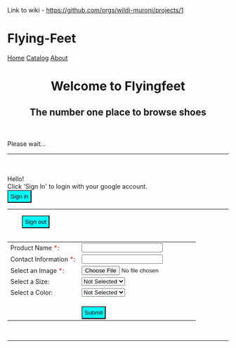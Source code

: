 Link to wiki - https://github.com/orgs/wildi-muroni/projects/1





# Flying-Feet

<html>
<head>
	<link rel="stylesheet" href="Main.css">
	<link rel="stylesheet" href="https://www.w3schools.com/w3css/4/w3.css">
	<link rel="stylesheet" href="https://www.w3schools.com/w3css/4/w3.css">
	<script src="https://www.gstatic.com/firebasejs/5.7.3/firebase.js"></script>
	<script src="https://apis.google.com/js/platform.js" async defer></script>
	<script src="https://www.gstatic.com/charts/loader.js" type="text/javascript"></script>
</head>
<Body>
	<div class="content">
		<div class="pill-nav">
			<a href="home.html">Home</a>
			<a class="active" href="catalog.html">Catalog</a>
			<a href="about.html">About</a>
		</div>
		<div class="w3-container w3-center w3-animate-top">
			<h1 style="strong; text-align: center;">Welcome to Flyingfeet</h1>
		</div>
		<div class="w3-container w3-center w3-animate-left">
			<h2 style="text-align: center">The number one place to browse shoes</h2>
		</div>
		<div id="divLoading">
			<br /><br />
			Please wait...
		</div>
		<div id="divLogin" class="hidden">
			<hr />
			<br /><br />
			Hello!
			<br />
			Click 'Sign In' to login with your google account.<br />
			<button id="btnSignIn" style="background-color: aqua; padding: 5px;" onclick="signin()">Sign in</button>
		</div>
		<div id="divTweet" class="hidden">
			<hr />
			<div class="title">
				<div id="myphoto" style="display: inline-block;"></div>
				<div id="mydata" style="display: inline-block; vertical-align: top; padding-top: 5px; padding-left: 5px;"></div>
				<div style="display: inline-block; vertical-align: top; padding-left: 20px;">
					<button id="btnSignOut" style="background-color: aqua; padding: 5px;" onclick="signout()">Sign out</button>
				</div>
			</div>
			<div id="error" style="color: red;"></div>
			<table class="tweet">
				<tr>
					<td>Product Name <font style="color: red;">*</font>:</td>
					<td><input id="twit" type="text" name="thetweet"></td>
				</tr>
				<tr>
					<td>Contact Information <font style="color: red;">*</font>:</td>
					<td><input id="twitInfo" type="text" name="thetweet"></td>
				</tr>
				<tr>
					<td>Select an Image<font style="color: red;"> *</font>:</td>
					<td><input id="twitFile" type="file" onchange="encodeImageFileAsURL();" /><div id="twitImg" class="hidden"></div></td>
				</tr>
				<tr>
					<td>Select a Size:</td>
					<td>
						<select id="twitSize">
							<option value="">Not Selected</option>
							<option value="8">8</option>
							<option value="9">9</option>
							<option value="10">10</option>
							<option value="11">11</option>
							<option value="12">12</option>
							<option value="13">13</option>
						</select>
					</td>
				</tr>
				<tr>
					<br>
					<td>Select a Color:</td>
					<td>
						<select id="twitColor">
							<option value="">Not Selected</option>
							<option value="red">Red</option>
							<option value="blue">Blue</option>
							<option value="black">Black</option>
							<option value="gray">Gray</option>
						</select>
					</td>
				</tr>
				<tr>
					<td></td>
					<td>
						<br>
						<button type="button" style="background-color: aqua; padding: 5px" onclick="tweet()">Submit</button>
					</td>
				</tr>
			</table>
			<br />
			<hr />
			<div id="mytweets"></div>
			<div id="likeschart"></div>
		</div>
	</div>
	<script>
		// Initialize Firebase
		google.charts.load("current", { packages: ['corechart'] });

		var config = {
			apiKey: "AIzaSyAoeJweLWYqEbT3e8-TBDru_diAZrzhYBo",
			authDomain: "test-dcfe4.firebaseapp.com",
			databaseURL: "https://test-dcfe4.firebaseio.com",
			projectId: "test-dcfe4",
			storageBucket: "test-dcfe4.appspot.com",
			messagingSenderId: "169545986094"
		};

		firebase.initializeApp(config);

		// Check to see if you are logged in
		firebase.auth().onAuthStateChanged(function (user) {
			if (user == null) {
				document.getElementById("divLoading").classList.add("hidden");
				document.getElementById("divLogin").classList.remove("hidden");
				document.getElementById("divTweet").classList.add("hidden");
				return;
			} else {
				document.getElementById("divLoading").classList.add("hidden");
				document.getElementById("divLogin").classList.add("hidden");
				document.getElementById("divTweet").classList.remove("hidden");

				userId = user.uid;
				name = user.displayName;
				imageUrl = user.photoURL;
				email = user.email;

				// write user data to users
				writeUserData(userId, name, email, imageUrl);

				// write data to document
				mydiv = document.getElementById("mydata");
				mydiv.innerHTML = name
				myphotodiv = document.getElementById("myphoto");
				myphotodiv.innerHTML = "<img class='myphoto' src='" + imageUrl + "'/>";

				firebase.database().ref('/tweets/' + userId).once('value').then(function (snapshot) {
					var data = (snapshot.val());
					var keys = [];

					if (data == null) {
						console.log("No data found at /tweets");
					} else {
						snapshot.forEach(function (childSnapshot) {
							keys.push(childSnapshot.key);
						});

						updatetweets(keys, data);
					}
				});
			} // end user null check
		}); // end check auth state

		// write user data
		function writeUserData(userId, name, email, imageUrl) {
			firebase.database().ref('users/' + userId).set({
				username: name,
				email: email,
				profile_picture: imageUrl
			});
		}

		function updatetweets(keys, data) {
			var tweets = "<table class='products'>";
			var i = 0;

			var chart = new google.visualization.DataTable();
			chart.addColumn('string', 'Product');
			chart.addColumn('number', 'Likes');
   
			for (var u in data) {
				var d = new Date(data[u].time);
				console.log(data[u]);

				tweets = tweets + "<tr>";
				tweets = tweets + "<td class='first-col'>";
				tweets = tweets + "		<img src='" + data[u].img + "' width='100px' height='100px'>";
				tweets = tweets + "		<div><div id='like" + i.toString() + "'>" + (data[u].likesCount == undefined || isNaN(data[u].likesCount) ? "0" : data[u].likesCount) + "</div>&nbsp;like(s)</div>";
                tweets = tweets + "		<div><div id='dislike" + i.toString() + "'>" + (data[u].dislikesCount == undefined || isNaN(data[u].dislikesCount) ? "0" : data[u].dislikesCount) + "</div>&nbsp;dislike(s)</div>";
				tweets = tweets + "	<a href='#' onClick=\"like('" + keys[i] + "', " + i.toString() + "); return false;\" ><img src='thumbsup.jpg' style='height: 25px; width: 25px;'/></a>";
				tweets = tweets + "	<a href='#' onClick=\"dislike('" + keys[i] + "', " + i.toString() + "); return false;\" ><img src='thumbsdown.jpg' style='height: 25px; width: 25px;'/></a>";
				tweets = tweets + "</td>";
				tweets = tweets + "<td class='second-col'>";
				tweets = tweets + "Product Name: " + data[u].tweet + "<br />" + "<br />";
				tweets = tweets + "Contact Information: " + data[u].info + "<br />" + "<br />";
				tweets = tweets + "Color: " + data[u].color;
				tweets = tweets + "</td>";
				tweets = tweets + "</tr>";

				chart.addRows([[data[u].tweet, Number((data[u].likesCount == undefined ? "0" : data[u].likesCount))]]);

				i++;
			}
			tweets = tweets + "</table>";

			var mytdiv = document.getElementById("mytweets");
			mytdiv.innerHTML = tweets;

			console.log(chart);

			// Set chart options
			var options = {
				'title': 'Likes Chart',
				'width': 600,
				'height': 300
			};
            


			// Instantiate and draw our chart, passing in some options.
			var likesChart = new google.visualization.PieChart(document.getElementById('likeschart'));
			likesChart.draw(chart, options);
            
		}

		// write tweets to firebase
		function tweet() {

			var twit = document.getElementById("twit");
			var twitInfo = document.getElementById("twitInfo");
			var twitImg = document.getElementById("twitImg");
			var twitColor = document.getElementById("twitColor");
			var twitSize = document.getElementById("twitSize");
			var error = document.getElementById("error");
			var js_time = Date.now();

			if (twit.value.length == 0) {
				error.innerHTML = "Please Enter a Valid Product Name";
				return;
			}

			if (twitInfo.value.length == 0) {
				error.innerHTML = "Please Enter a Valid Contact Information field";
				return;
			}

			if (twitImg.innerHTML == "") {
				error.innerHTML = "Please Select a Valid Image";
				return;
			}

			var tweetid = firebase.database().ref('tweets/' + userId + "/").push({ tweet: twit.value, info: twitInfo.value, img: twitImg.innerHTML, color: twitColor.value, size: twitSize.value, time: js_time });

			twit.value = "";
			twitInfo.value = "";
			twitImg.innerHTML = "";
			twitColor.value = "";
			twitSize.value = "";
			error.innerHTML = "";

			console.log("tweet written")

			firebase.database().ref('/tweets/' + userId).once('value').then(function (snapshot) {
				var data = (snapshot.val());
				var keys = [];

				if (data == null) {
					console.log("No data found at /tweets");
				} else {
					snapshot.forEach(function (childSnapshot) {
						keys.push(childSnapshot.key);
					});

					updatetweets(keys, data);
				}
			});
			// The unique key stored in tweetid is based on a timestamp, so list items will automatically be ordered chronologically. Because Firebase generates a unique key for each tweet, no write conflicts will occur if multiple users add a post at the same time. https://firebase.google.com/docs/database/admin/save-data
		}

		function like(key, i) {
			var like = document.getElementById("like" + i.toString());

			like.innerHTML = String(Number(like.innerHTML) + 1);

			console.log(userId);
			console.log(key + " / " + i.toString() + " / " + like.innerHTML);

			firebase.database().ref("tweets/" + userId + "/" + key + "/likesCount").set(like.innerHTML);
		}
        
        function dislike(key, i) {
			var dislike = document.getElementById("dislike" + i.toString());

			dislike.innerHTML = String(Number(dislike.innerHTML) + 1);

			console.log(userId);
			console.log(key + " / " + i.toString() + " / " + dislike.innerHTML);

			firebase.database().ref("tweets/" + userId + "/" + key + "/dislikesCount").set(dislike.innerHTML);
		}

		function signin() {
			console.log("Signing in");
			var provider = new firebase.auth.GoogleAuthProvider();
			firebase.auth().signInWithRedirect(provider).then(function (result) {
				document.getElementById("divLoading").classList.add("hidden");
				document.getElementById("divLogin").classList.add("hidden");
				document.getElementById("divTweet").classList.remove("hidden");
			});
		}

		function signout() {
			console.log("Signing out");
			firebase.auth().signOut().then(function () {
				document.getElementById("divLoading").classList.add("hidden");
				document.getElementById("divLogin").classList.remove("hidden");
				document.getElementById("divTweet").classList.add("hidden");
			});
		}

		function encodeImageFileAsURL() {
			var filesSelected = document.getElementById("twitFile").files;

			if (filesSelected.length > 0) {
				var fileToLoad = filesSelected[0];
				var fileReader = new FileReader();

				fileReader.onload = function (fileLoadedEvent) {
					var srcData = fileLoadedEvent.target.result;

					document.getElementById("twitImg").innerHTML = srcData;
					console.log(srcData);
				}

				fileReader.readAsDataURL(fileToLoad);
			}
		} // end function

	</script>
</Body>
</html>

______________________________________________________________________________________________________________________________
<html>
<link rel="stylesheet" href="Main.css">
    <div class="content">
    <div class="pill-nav">
		<a href="home.html">Home</a>
        <a href="catalog.html">Catalog</a>
		<a class="active" href="about.html">About</a>
	</div>
<style>
.Jack {
  height: 300px;
  background-color: #8c8c8c;
  border-style: dotted;
  border-color: black;
  color: white;
  padding: 16px 32px;
  text-align: center;
  font-size: 16px;
  margin: 4px 2px;
  opacity: 0.6;
  transition: 0.3s;
}
    .Robert {
  background-color: #8c8c8c;
  border-style: dotted;
  border-color: black;
  color: white;
  padding: 16px 32px;
  text-align: center;
  font-size: 16px;
  margin: 4px 2px;
  opacity: 0.6;
  transition: 0.3s;
}

    
.Jack:hover {opacity: 1}
.Robert:hover {opacity: 1}


    
</style>
<body>
<div class="About"> <h1 style="font-size: 100px; strong; text-align: center;">Meet the creators</h1></div>
<div class="About"><h2 style="font-size: 60px; text-align: center">The Mission</h2></div>
<center><div style="background-color: #8c8c8c; border-style: dotted; border-color: black; color: white; width: 900px; align-content: center"><br>Founded by two shoe-loving high schoolers, Flyfeet strives to provide the perfect piece of footware, any type, any place, any time. <br><br> -Robert Muroni and Jack Wildi</div></center>
<div class="About"><h2 style="font-size: 60px; text-align: center">Meet the team</h2></div>
  <div style="display: flex">
    <div style="align-content: left; width: 50%; height: 300px;" class="Jack">
    <img style="float: left;height: 200px; width: 300px;" src="Jack.jpg">
       <div><h1>About Jack</h1>Email - Jack.Wildi@ucc.on.ca <br><br>
Linkedin - https://www.linkedin.com/in/jack-wildi-13bb9814b/?originalSubdomain=ca<br><br>

Jack has been a student at Upper Canada College for 2 years and has been enrolled in computer science for the duration of his time at the college. Jack loves sports, and more importantly the shoes that he wears when playing the sport. Shoes have always been a big part of Jacks life no matter what. </div>
   </div>
    
    <div style=" width: 380px; padding-top: 40px;" class="Jack">
        <img style="width: 300px; height: 200px;" src="Ucc.jpg">
    </div>
</div>
    
    <br>
<div style="display: flex">
     <div style="align-content: left; width: 50%; height: 300px;" class="Robert">
        <img style="float: left; height: 200px; width: 300px " src="Robert.jpg">
       <div><h1>About Robert</h1>Email: Rober.Muroni@ucc.on.ca <br><br> Linkedin: https://www.linkedin.com/in/robert-muroni-60b125150/ <br><br> <br><br>A passionate sports fan, Robert has been a student at Upper Canada College since grade 3. Over the years, Robert has developped a passion for the Toronto Maple Leafs and the Toronto Raptors. "I've come to understand the basketball fans are crazy about their shoes" stated Robert "and my goal is to help people who are crazy about shoes find the perfect pair" </div>
    </div>
<div style=" width: 380px; padding-top: 40px;" class="Jack">
        <img style="width: 300px; height: 200px;" src="Feet.jpg">
    </div>
</div>    
</body>
</html>
______________________________________________________________________________________________________________________________
<html>
<head>
  <link rel="stylesheet" href="Main.css">
  <link rel="stylesheet" href="https://www.w3schools.com/w3css/4/w3.css">
  <link rel="stylesheet" href="https://www.w3schools.com/w3css/4/w3.css">
</head>
<Body>
    <div class="content">
    <div class="pill-nav">
		<a class="active" href="home.html">Home</a>
		<a href="catalog.html">Catalog</a>
		<a href="about.html">About</a>
	</div>

	<script src="https://www.gstatic.com/firebasejs/5.7.3/firebase.js"></script>
	<script src="https://apis.google.com/js/platform.js" async defer></script>
    
	<div class="w3-container w3-center w3-animate-top">
	<h1 style="strong; text-align: center;">Welcome to Flyingfeet</h1>
	</div>
    <div class="w3-container w3-center w3-animate-left">
    <h2 style="text-align: center">The number one place to browse shoes</h2>
        
	<div class="slideshow-container">

	  <!-- Full-width images with number and caption text -->
	  <div class="mySlides fade">
		<div class="numbertext">1 / 3</div>
		<img src="shoe1.5.jpg" style="width:500px; height: 400px; padding: 10px">
		<div class="text">Adidas Yeezy Boost 350 V2 Static </div>
	  </div>

	  <div class="mySlides fade">
		<div class="numbertext">3 / 3</div>
		<img src="shoe2.5%20copy.jpg" style="width:500px; height: 400px; padding: 10px ">
		<div class="text">Nike Kyrie S1Hybrid 12</div>
	  </div>

	  <div class="mySlides fade">
		<div class="numbertext">2 / 3</div>
		<img src="shoe3.5%20copy.jpg" style="width:500px; height: 400px; padding: 10px">
		<div class="text">Nike LeBron Soldier 12</div>
	  </div>
    
	  </div>

	  <!-- Next and previous buttons -->
	  <a class="prev" onclick="plusSlides(-1)">&#10094;</a>
	  <a class="next" onclick="plusSlides(1)">&#10095;</a>
	</div>
	<br>

	<!-- The dots/circles -->
	<div style="text-align:center">
	  <span class="dot" onclick="currentSlide(1)"></span> 
	  <span class="dot" onclick="currentSlide(2)"></span> 
	  <span class="dot" onclick="currentSlide(3)"></span> 
	</div>
        
	<div>
 </div>

	<script>
		var slideIndex = 0;

		autoSlide();

		// Next/previous controls
		function plusSlides(n) {
		  showSlides(slideIndex += n);
		}

		// Thumbnail image controls
		function currentSlide(n) {
		  showSlides(slideIndex = n);
		}

		function showSlides(n) {
			var i;
			var slides = document.getElementsByClassName("mySlides");
			var dots = document.getElementsByClassName("dot");
			if (n > slides.length) {slideIndex = 1} 
			if (n < 1) {slideIndex = slides.length}
			for (i = 0; i < slides.length; i++) {
				slides[i].style.display = "none"; 
			}
			for (i = 0; i < dots.length; i++) {
				dots[i].className = dots[i].className.replace(" active", "");
			}
			slides[slideIndex-1].style.display = "block"; 
			dots[slideIndex-1].className += " active";
		}

		function autoSlide() {
			plusSlides(1);
			setTimeout(autoSlide, 4000); // Change image every 2 seconds
		}
		</script>
    </body>
</html>

